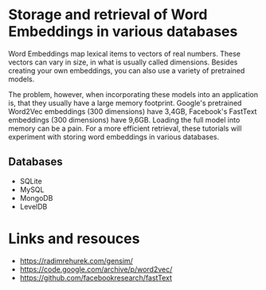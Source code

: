 # Storage and retrieval of Word Embeddings in various databases

Word Embeddings map lexical items to vectors of real numbers. These vectors can vary in size, in what is usually called dimensions. Besides creating your own embeddings, you can also use a variety of pretrained models.

The problem, however, when incorporating these models into an application is, that they usually have a large memory footprint. Google's pretrained Word2Vec embeddings (300 dimensions) have 3,4GB, Facebook's FastText embeddings  (300 dimensions) have 9,6GB. Loading the full model into memory can be a pain. For a more efficient retrieval, these tutorials will experiment with storing word embeddings in various databases.

## Databases

 - SQLite
 - MySQL
 - MongoDB
 - LevelDB

# Links and resouces

 - https://radimrehurek.com/gensim/
 - https://code.google.com/archive/p/word2vec/
 - https://github.com/facebookresearch/fastText
